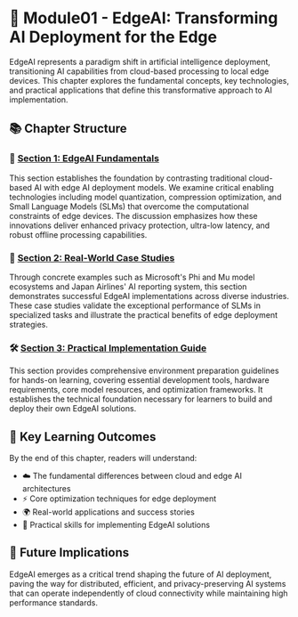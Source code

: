 # 📱 Module01 - EdgeAI: Transforming AI Deployment for the Edge

EdgeAI represents a paradigm shift in artificial intelligence deployment, transitioning AI capabilities from cloud-based processing to local edge devices. This chapter explores the fundamental concepts, key technologies, and practical applications that define this transformative approach to AI implementation.

## 📚 Chapter Structure

### 🧠 [Section 1: EdgeAI Fundamentals](01.EdgeAIFundamentals.md)
This section establishes the foundation by contrasting traditional cloud-based AI with edge AI deployment models. We examine critical enabling technologies including model quantization, compression optimization, and Small Language Models (SLMs) that overcome the computational constraints of edge devices. The discussion emphasizes how these innovations deliver enhanced privacy protection, ultra-low latency, and robust offline processing capabilities.

### 🏢 [Section 2: Real-World Case Studies](02.RealWorldCaseStudies.md)
Through concrete examples such as Microsoft's Phi and Mu model ecosystems and Japan Airlines' AI reporting system, this section demonstrates successful EdgeAI implementations across diverse industries. These case studies validate the exceptional performance of SLMs in specialized tasks and illustrate the practical benefits of edge deployment strategies.

### 🛠️ [Section 3: Practical Implementation Guide](03.PracticalImplementationGuide.md)
This section provides comprehensive environment preparation guidelines for hands-on learning, covering essential development tools, hardware requirements, core model resources, and optimization frameworks. It establishes the technical foundation necessary for learners to build and deploy their own EdgeAI solutions.

## 🎯 Key Learning Outcomes

By the end of this chapter, readers will understand:
- ☁️ The fundamental differences between cloud and edge AI architectures
- ⚡ Core optimization techniques for edge deployment
- 🌍 Real-world applications and success stories
- 🔧 Practical skills for implementing EdgeAI solutions

## 🚀 Future Implications

EdgeAI emerges as a critical trend shaping the future of AI deployment, paving the way for distributed, efficient, and privacy-preserving AI systems that can operate independently of cloud connectivity while maintaining high performance standards.